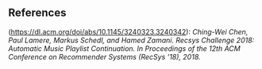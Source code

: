 ## References
(https://dl.acm.org/doi/abs/10.1145/3240323.3240342):
*Ching-Wei Chen, Paul Lamere, Markus Schedl, and Hamed Zamani. Recsys Challenge 2018: Automatic Music Playlist Continuation. In Proceedings of the 12th ACM Conference on Recommender Systems (RecSys ’18), 2018.*
